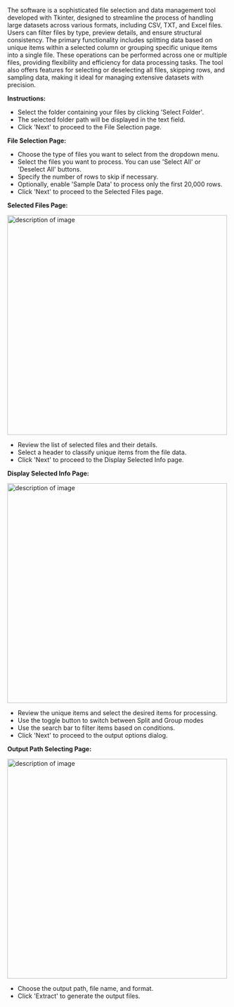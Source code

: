 The software is a sophisticated file selection and data management tool developed with Tkinter, designed to streamline the process of handling large datasets across various formats, including CSV, TXT, and Excel files. Users can filter files by type, preview details, and ensure structural consistency. The primary functionality includes splitting data based on unique items within a selected column or grouping specific unique items into a single file. These operations can be performed across one or multiple files, providing flexibility and efficiency for data processing tasks. The tool also offers features for selecting or deselecting all files, skipping rows, and sampling data, making it ideal for managing extensive datasets with precision.

**Instructions:**

- Select the folder containing your files by clicking 'Select Folder'.
- The selected folder path will be displayed in the text field.
- Click 'Next' to proceed to the File Selection page.

**File Selection Page:**

- Choose the type of files you want to select from the dropdown menu.
- Select the files you want to process. You can use 'Select All' or 'Deselect All' buttons.
- Specify the number of rows to skip if necessary.
- Optionally, enable 'Sample Data' to process only the first 20,000 rows.
- Click 'Next' to proceed to the Selected Files page.

**Selected Files Page:**

<img src="https://github.com/jasper1005/PyDataHandler/assets/69462492/fb80a4d5-28e9-4c36-982f-2e3ca5e67826" alt="description of image" width="500"/>


- Review the list of selected files and their details.
- Select a header to classify unique items from the file data.
- Click 'Next' to proceed to the Display Selected Info page.
  
**Display Selected Info Page:**

<img src="https://github.com/jasper1005/PyDataHandler/assets/69462492/b35deb66-f342-473d-9683-2deea44710de" alt="description of image" width="500"/>



- Review the unique items and select the desired items for processing.
- Use the toggle button to switch between Split and Group modes
- Use the search bar to filter items based on conditions.
- Click 'Next' to proceed to the output options dialog.

**Output Path Selecting Page:**

<img src="https://github.com/jasper1005/PyDataHandler/assets/69462492/3e4eba5f-70cd-4e7b-baad-abac672dbff0" alt="description of image" width="500"/>



- Choose the output path, file name, and format.
- Click 'Extract' to generate the output files.
